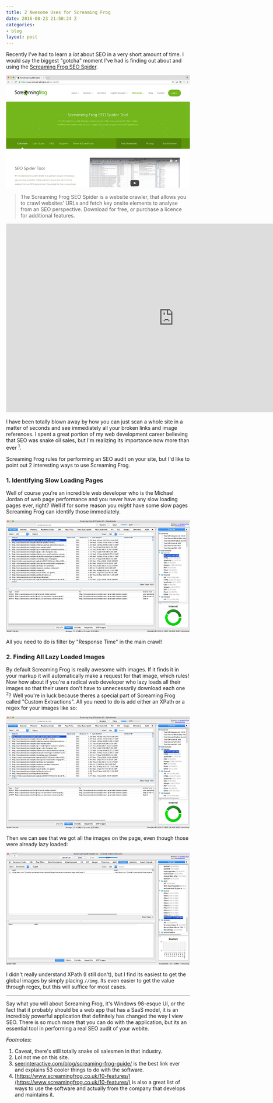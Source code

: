 ```yaml
---
title: 2 Awesome Uses for Screaming Frog
date: 2016-08-23 21:50:24 Z
categories:
- blog
layout: post
---
```


Recently I've had to learn a _lot_ about SEO in a very short amount of time. I would say the biggest "gotcha" moment I've had is finding out about and using the [Screaming Frog SEO Spider](https://www.screamingfrog.co.uk/seo-spider/).

![Screaming Frog SEO Spider](/assets/img/screamingfrog.jpg)

> The Screaming Frog SEO Spider is a website crawler, that allows you to crawl websites’ URLs and fetch key onsite elements to analyse from an SEO perspective. Download for free, or purchase a licence for additional features.

<iframe width="917" height="516" src="https://www.youtube.com/embed/AOzOffh9HIE" frameborder="0" allowfullscreen></iframe>

I have been totally blown away by how you can just scan a whole site in a matter of seconds and see immediately all your broken links and image references. I spent a great portion of my web development career believing that SEO was snake oil sales, but I'm realizing its importance now more than ever <sup>1</sup>.

Screaming Frog rules for performing an SEO audit on your site, but I'd like to point out 2 interesting ways to use Screaming Frog.

### 1. Identifying Slow Loading Pages

Well of course you're an incredible web developer who is the Michael Jordan of web page performance and you never have any slow loading pages ever, right? Well if for some reason you _might_ have some slow pages Screaming Frog can identify those immediately.

![Response Time](/assets/img/response-time.jpg)

All you need to do is filter by "Response Time" in the main crawl!

### 2. Finding All Lazy Loaded Images

By default Screaming Frog is really awesome with images. If it finds it in your markup it will automatically make a request for that image, which rules! Now how about if you're a radical web developer who lazy loads all their images so that their users don't have to unnecessarily download each one <sup>2</sup>? Well you're in luck because theres a special part of Screaming Frog called "Custom Extractions". All you need to do is add either an XPath or a regex for your images like so:

![Custom Extraction](/assets/img/extraction.jpg)

Then we can see that we got all the images on the page, even though those were already lazy loaded:

![Custom Extraction](/assets/img/extraction-success.jpg)

I didn't really understand XPath (I still don't), but I find its easiest to get the global images by simply placing `//img`. Its even easier to get the value through regex, but this will suffice for most cases.

---

Say what you will about Screaming Frog, it's Windows 98-esque UI, or the fact that it probably should be a web app that has a SaaS model, it is an incredibly powerful application that definitely has changed the way I view SEO. There is so much more that you can do with the application, but its an essential tool in performing a real SEO audit of your webite.


_Footnotes_:

1. Caveat, there's still totally snake oil salesmen in that industry.
2. Lol not me on this site.
3. [seerinteractive.com/blog/screaming-frog-guide/](http://www.seerinteractive.com/blog/screaming-frog-guide/) is the best link ever and explains 53 cooler things to do with the software.
4. [https://www.screamingfrog.co.uk/10-features/](https://www.screamingfrog.co.uk/10-features/) is also a great list of ways to use the software and actually from the company that develops and maintains it.